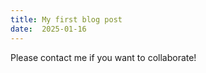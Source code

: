 ```yaml
---
title: My first blog post
date:  2025-01-16
---
```


Please contact me if you want to collaborate!

